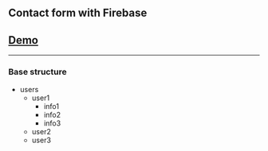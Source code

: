 ## Contact form with Firebase

## [Demo](https://potatbut.github.io/fbform/src/ "Demo")
___

### Base structure

+ users
    + user1
      * info1
      * info2
      * info3
    + user2
    + user3
